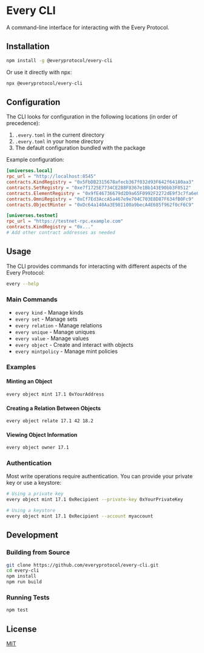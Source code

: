 
# Every CLI

A command-line interface for interacting with the Every Protocol.

## Installation

```bash
npm install -g @everyprotocol/every-cli
```

Or use it directly with npx:

```bash
npx @everyprotocol/every-cli
```

## Configuration

The CLI looks for configuration in the following locations (in order of precedence):
1. `.every.toml` in the current directory
2. `.every.toml` in your home directory
3. The default configuration bundled with the package

Example configuration:

```toml
[universes.local]
rpc_url = "http://localhost:8545"
contracts.KindRegistry = "0x5FbDB2315678afecb367f032d93F642f64180aa3"
contracts.SetRegistry = "0xe7f1725E7734CE288F8367e1Bb143E90bb3F0512"
contracts.ElementRegistry = "0x9fE46736679d2D9a65F0992F2272dE9f3c7fa6e0"
contracts.OmniRegistry = "0xCf7Ed3AccA5a467e9e704C703E8D87F634fB0Fc9"
contracts.ObjectMinter = "0xDc64a140Aa3E981100a9becA4E685f962f0cF6C9"

[universes.testnet]
rpc_url = "https://testnet-rpc.example.com"
contracts.KindRegistry = "0x..."
# Add other contract addresses as needed
```

## Usage

The CLI provides commands for interacting with different aspects of the Every Protocol:

```bash
every --help
```

### Main Commands

- `every kind` - Manage kinds
- `every set` - Manage sets
- `every relation` - Manage relations
- `every unique` - Manage uniques
- `every value` - Manage values
- `every object` - Create and interact with objects
- `every mintpolicy` - Manage mint policies

### Examples

#### Minting an Object

```bash
every object mint 17.1 0xYourAddress
```

#### Creating a Relation Between Objects

```bash
every object relate 17.1 42 18.2
```

#### Viewing Object Information

```bash
every object owner 17.1
```

### Authentication

Most write operations require authentication. You can provide your private key or use a keystore:

```bash
# Using a private key
every object mint 17.1 0xRecipient --private-key 0xYourPrivateKey

# Using a keystore
every object mint 17.1 0xRecipient --account myaccount
```

## Development

### Building from Source

```bash
git clone https://github.com/everyprotocol/every-cli.git
cd every-cli
npm install
npm run build
```

### Running Tests

```bash
npm test
```

## License

[MIT](LICENSE)
